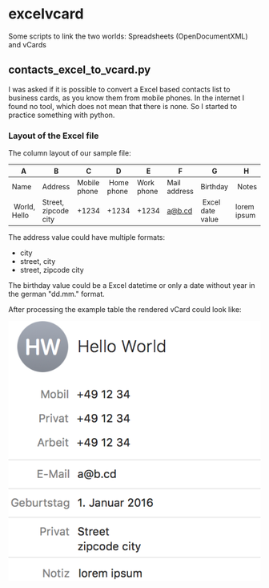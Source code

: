 # excelvcard
Some scripts to link the two worlds: Spreadsheets (OpenDocumentXML) and vCards

## contacts_excel_to_vcard.py

I was asked if it is possible to convert a Excel based contacts list to business cards, as you know them from mobile phones. In the internet I found no tool, which does not mean that there is none. So I started to practice something with python.

### Layout of the Excel file

The column layout of our sample file:

| A | B | C | D | E | F | G | H |
|---|---|---|---|---|---|---|---|
| Name | Address | Mobile phone | Home phone | Work phone | Mail address | Birthday | Notes |
| World, Hello | Street, zipcode city | +1234 | +1234 | +1234 | a@b.cd | Excel date value | lorem ipsum |

The address value could have multiple formats:

* city
* street, city
* street, zipcode city

The birthday value could be a Excel datetime or only a date without year in the german "dd.mm." format.

After processing the example table the rendered vCard could look like: 

![Demo of a resulting vCard](https://github.com/nachtgold/excelvcard/blob/master/demo.png?raw=true)